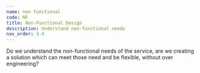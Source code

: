 ```yaml
---
name: non functional
code: NF
title: Non-Functional Design 
description: Understand non-functional needs
nav_order: 3.4
---
```

Do we understand the non-functional needs of the service, are we creating a solution which can meet those need and be flexible, without over engineering? 